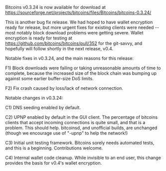 Bitcoins v0.3.24 is now available for download at
https://sourceforge.net/projects/bitcoins/files/Bitcoins/bitcoins-0.3.24/

This is another bug fix release.  We had hoped to have wallet encryption ready for release, but more urgent fixes for existing clients were needed -- most notably block download problems were getting severe.  Wallet encryption is ready for testing at https://github.com/bitcoins/bitcoins/pull/352 for the git-savvy, and hopefully will follow shortly in the next release, v0.4.

Notable fixes in v0.3.24, and the main reasons for this release:

F1) Block downloads were failing or taking unreasonable amounts of time to complete, because the increased size of the block chain was bumping up against some earlier buffer-size DoS limits.

F2) Fix crash caused by loss/lack of network connection.

Notable changes in v0.3.24:

C1) DNS seeding enabled by default.

C2) UPNP enabled by default in the GUI client.  The percentage of bitcoins clients that accept incoming connections is quite small, and that is a problem.  This should help.  bitcoinsd, and unofficial builds, are unchanged (though we encourage use of "-upnp" to help the network!)

C3) Initial unit testing framework.  Bitcoins sorely needs automated tests, and this is a beginning.  Contributions welcome.

C4) Internal wallet code cleanup.  While invisible to an end user, this change provides the basis for v0.4's wallet encryption.
